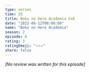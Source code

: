 ```yaml
---
type: series
time: 25
title: Boku no Hero Academia 2x6
date: "2022-08-12T00:00:00"
name: "Boku no Hero Academia"
season: 2
episode: 6
rating: 3
ratingEmoji: "⭐️⭐️⭐️"
share: false
---
```


*[No review was written for this episode]*